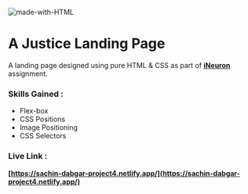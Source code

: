 ![made-with-HTML](https://img.shields.io/badge/Made%20with-HTML%20&%20CSS-blue?style=for-the-badge)

# A Justice Landing Page

A landing page designed using pure HTML & CSS as part of **[iNeuron](https://ineuron.ai/ "iNeuron")** assignment.

### Skills Gained :

-   Flex-box
-   CSS Positions
-   Image Positioning
-   CSS Selectors

### Live Link :

**[https://sachin-dabgar-project4.netlify.app/](https://sachin-dabgar-project4.netlify.app/)**
